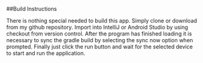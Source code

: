 ##Build Instructions

There is nothing special needed to build this app. Simply clone or download from my github 
repository. Import into IntelliJ or Android Studio by using checkout from version control. 
After the program has finished loading it is necessary to sync the gradle build by selecting 
the sync now option when prompted. Finally just click the run button and wait for the selected 
device to start and run the application.